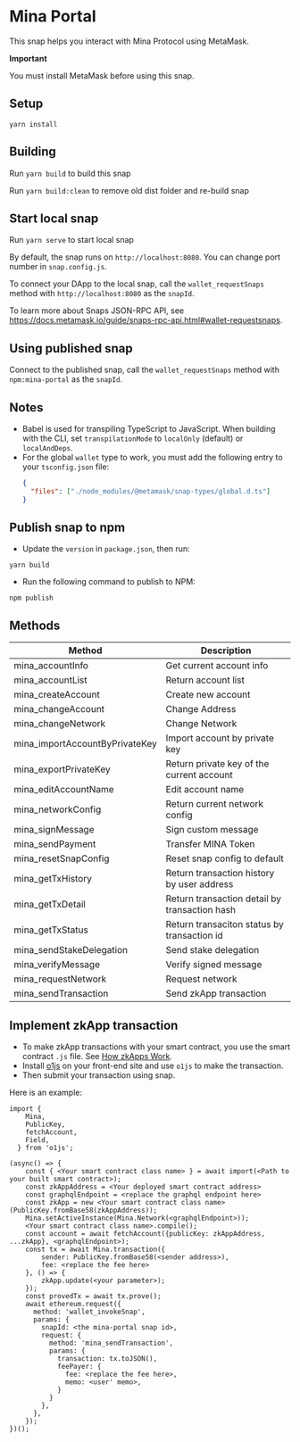 # Mina Portal

This snap helps you interact with Mina Protocol using MetaMask.

**Important**

You must install MetaMask before using this snap.

## Setup
```shell
yarn install
```
## Building
Run `yarn build` to build this snap

Run `yarn build:clean` to remove old dist folder and re-build snap

## Start local snap
Run `yarn serve` to start local snap

By default, the snap runs on `http://localhost:8080`. You can change port number in `snap.config.js`.

To connect your DApp to the local snap, call the `wallet_requestSnaps` method with `http://localhost:8080` as the `snapId`.

To learn more about Snaps JSON-RPC API, see https://docs.metamask.io/guide/snaps-rpc-api.html#wallet-requestsnaps.

## Using published snap

Connect to the published snap, call the `wallet_requestSnaps` method with `npm:mina-portal` as the `snapId`.

## Notes

- Babel is used for transpiling TypeScript to JavaScript. When building with the CLI,
  set `transpilationMode` to `localOnly` (default) or `localAndDeps`.
- For the global `wallet` type to work, you must add the following entry to your `tsconfig.json` file:
  ```json
  {
    "files": ["./node_modules/@metamask/snap-types/global.d.ts"]
  }
  ```

## Publish snap to npm
- Update the `version` in `package.json`, then run:
```
yarn build
```
- Run the following command to publish to NPM:
```
npm publish
```

## Methods
| Method                         | Description                                   |
| ------------------------------ | --------------------------------------------- |
| mina_accountInfo               | Get current account info                      |
| mina_accountList               | Return account list                           |
| mina_createAccount             | Create new account                            |
| mina_changeAccount             | Change Address                                |
| mina_changeNetwork             | Change Network                                |
| mina_importAccountByPrivateKey | Import account by private key                 |
| mina_exportPrivateKey          | Return private key of the current account     |
| mina_editAccountName           | Edit account name                             |
| mina_networkConfig             | Return current network config                 |
| mina_signMessage               | Sign custom message                           |
| mina_sendPayment               | Transfer MINA Token                           |
| mina_resetSnapConfig           | Reset snap config to default                  |
| mina_getTxHistory              | Return transaction history by user address    |
| mina_getTxDetail               | Return transaction detail by transaction hash |
| mina_getTxStatus               | Return transaciton status by transaction id   |
| mina_sendStakeDelegation       | Send stake delegation                         |
| mina_verifyMessage             | Verify signed message                         |
| mina_requestNetwork            | Request network                               |
| mina_sendTransaction           | Send zkApp transaction                        |


## Implement zkApp transaction
- To make zkApp transactions with your smart contract, you use the smart contract `.js` file. See [How zkApps Work](https://docs.minaprotocol.com/zkapps/how-zkapps-work).
- Install [o1js](https://www.npmjs.com/package/o1js) on your front-end site and use `o1js` to make the transaction.
- Then submit your transaction using snap.

Here is an example:

```
import {
    Mina,
    PublicKey,
    fetchAccount,
    Field,
  } from 'o1js';

(async() => {
    const { <Your smart contract class name> } = await import(<Path to your built smart contract>);
    const zkAppAddress = <Your deployed smart contract address>
    const graphqlEndpoint = <replace the graphql endpoint here>
    const zkApp = new <Your smart contract class name>(PublicKey.fromBase58(zkAppAddress));
    Mina.setActiveInstance(Mina.Network(<graphqlEndpoint>));
    <Your smart contract class name>.compile();
    const account = await fetchAccount({publicKey: zkAppAddress, ...zkApp}, <graphqlEndpoint>);
    const tx = await Mina.transaction({
        sender: PublicKey.fromBase58(<sender address>),
        fee: <replace the fee here>
    }, () => {
        zkApp.update(<your parameter>);
    });
    const provedTx = await tx.prove();
    await ethereum.request({
      method: 'wallet_invokeSnap',
      params: {
        snapId: <the mina-portal snap id>,
        request: {
          method: 'mina_sendTransaction',
          params: {
            transaction: tx.toJSON(),
            feePayer: {
              fee: <replace the fee here>,
              memo: <user' memo>,
            }
          }
        },
      },
    });
})();
```

